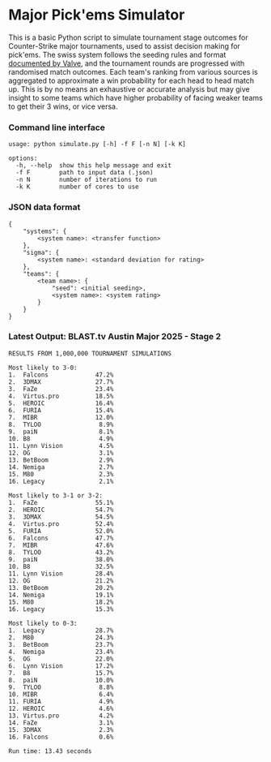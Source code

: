 # Major Pick'ems Simulator

This is a basic Python script to simulate tournament stage outcomes for Counter-Strike major tournaments, used to assist decision making for pick'ems. The swiss system follows the seeding rules and format [documented by Valve](https://github.com/ValveSoftware/counter-strike/blob/main/major-supplemental-rulebook.md#seeding), and the tournament rounds are progressed with randomised match outcomes. Each team's ranking from various sources is aggregated to approximate a win probability for each head to head match up. This is by no means an exhaustive or accurate analysis but may give insight to some teams which have higher probability of facing weaker teams to get their 3 wins, or vice versa.

### Command line interface

```
usage: python simulate.py [-h] -f F [-n N] [-k K]

options:
  -h, --help  show this help message and exit
  -f F        path to input data (.json)
  -n N        number of iterations to run
  -k K        number of cores to use
```

### JSON data format

```
{
    "systems": {
        <system name>: <transfer function>
    },
    "sigma": {
        <system name>: <standard deviation for rating>
    },
    "teams": {
        <team name>: {
            "seed": <initial seeding>,
            <system name>: <system rating>
        }
    }
}
```

### Latest Output: BLAST.tv Austin Major 2025 - Stage 2

```text
RESULTS FROM 1,000,000 TOURNAMENT SIMULATIONS

Most likely to 3-0:
1.  Falcons             47.2%
2.  3DMAX               27.7%
3.  FaZe                23.4%
4.  Virtus.pro          18.5%
5.  HEROIC              16.4%
6.  FURIA               15.4%
7.  MIBR                12.0%
8.  TYLOO                8.9%
9.  paiN                 8.1%
10. B8                   4.9%
11. Lynn Vision          4.5%
12. OG                   3.1%
13. BetBoom              2.9%
14. Nemiga               2.7%
15. M80                  2.3%
16. Legacy               2.1%

Most likely to 3-1 or 3-2:
1.  FaZe                55.1%
2.  HEROIC              54.7%
3.  3DMAX               54.5%
4.  Virtus.pro          52.4%
5.  FURIA               52.0%
6.  Falcons             47.7%
7.  MIBR                47.6%
8.  TYLOO               43.2%
9.  paiN                38.0%
10. B8                  32.5%
11. Lynn Vision         28.4%
12. OG                  21.2%
13. BetBoom             20.2%
14. Nemiga              19.1%
15. M80                 18.2%
16. Legacy              15.3%

Most likely to 0-3:
1.  Legacy              28.7%
2.  M80                 24.3%
3.  BetBoom             23.7%
4.  Nemiga              23.4%
5.  OG                  22.0%
6.  Lynn Vision         17.2%
7.  B8                  15.7%
8.  paiN                10.0%
9.  TYLOO                8.8%
10. MIBR                 6.4%
11. FURIA                4.9%
12. HEROIC               4.6%
13. Virtus.pro           4.2%
14. FaZe                 3.1%
15. 3DMAX                2.3%
16. Falcons              0.6%

Run time: 13.43 seconds
```
